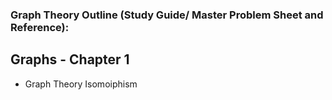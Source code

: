 ### Graph Theory Outline (Study Guide/ Master Problem Sheet and Reference):

## Graphs - Chapter 1

* Graph Theory Isomoiphism 
